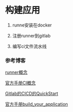 # 构建应用

1. runne安装在docker

2. 注册runner到gitlab

3. 编写ci文件流水线


### 参考博客

[runner概念](https://docs.gitlab.cn/runner/)

[官方手册CI概念](https://docs.gitlab.cn/jh/ci/index.html)

[Gitlab的CICD的QuickStart](https://docs.gitlab.cn/jh/ci/quick_start/index.html)

[官方手册build_your_application](https://docs.gitlab.cn/jh/topics/build_your_application.html)